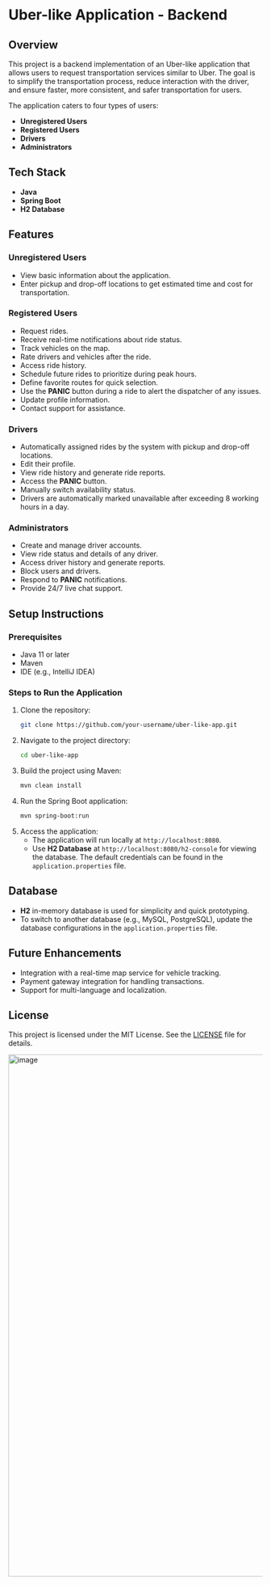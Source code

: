 # Uber-like Application - Backend

## Overview
This project is a backend implementation of an Uber-like application that allows users to request transportation services similar to Uber. The goal is to simplify the transportation process, reduce interaction with the driver, and ensure faster, more consistent, and safer transportation for users.

The application caters to four types of users:
- **Unregistered Users**
- **Registered Users**
- **Drivers**
- **Administrators**

## Tech Stack
- **Java**
- **Spring Boot**
- **H2 Database**

## Features

### Unregistered Users
- View basic information about the application.
- Enter pickup and drop-off locations to get estimated time and cost for transportation.

### Registered Users
- Request rides.
- Receive real-time notifications about ride status.
- Track vehicles on the map.
- Rate drivers and vehicles after the ride.
- Access ride history.
- Schedule future rides to prioritize during peak hours.
- Define favorite routes for quick selection.
- Use the **PANIC** button during a ride to alert the dispatcher of any issues.
- Update profile information.
- Contact support for assistance.

### Drivers
- Automatically assigned rides by the system with pickup and drop-off locations.
- Edit their profile.
- View ride history and generate ride reports.
- Access the **PANIC** button.
- Manually switch availability status.
- Drivers are automatically marked unavailable after exceeding 8 working hours in a day.

### Administrators
- Create and manage driver accounts.
- View ride status and details of any driver.
- Access driver history and generate reports.
- Block users and drivers.
- Respond to **PANIC** notifications.
- Provide 24/7 live chat support.

## Setup Instructions

### Prerequisites
- Java 11 or later
- Maven
- IDE (e.g., IntelliJ IDEA)

### Steps to Run the Application

1. Clone the repository:
    ```bash
    git clone https://github.com/your-username/uber-like-app.git
    ```
2. Navigate to the project directory:
    ```bash
    cd uber-like-app
    ```
3. Build the project using Maven:
    ```bash
    mvn clean install
    ```
4. Run the Spring Boot application:
    ```bash
    mvn spring-boot:run
    ```
5. Access the application:
    - The application will run locally at `http://localhost:8080`.
    - Use **H2 Database** at `http://localhost:8080/h2-console` for viewing the database. The default credentials can be found in the `application.properties` file.

## Database
- **H2** in-memory database is used for simplicity and quick prototyping.
- To switch to another database (e.g., MySQL, PostgreSQL), update the database configurations in the `application.properties` file.

## Future Enhancements
- Integration with a real-time map service for vehicle tracking.
- Payment gateway integration for handling transactions.
- Support for multi-language and localization.

## License
This project is licensed under the MIT License. See the [LICENSE](LICENSE) file for details.



<img width="1033" alt="image" src="https://github.com/user-attachments/assets/e281a051-375a-4f3e-8fd2-2e604236cb62">
